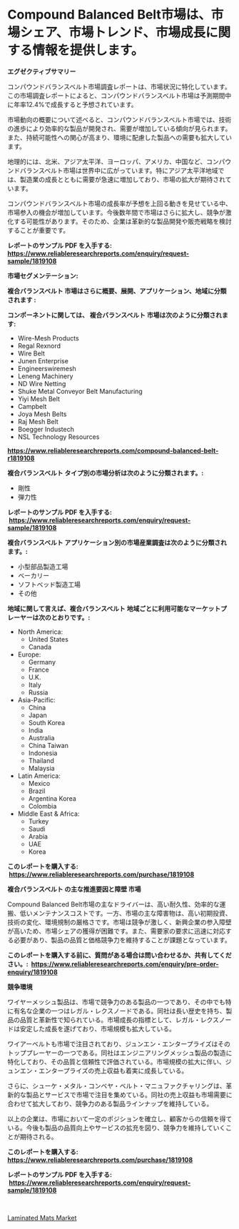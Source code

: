 <p><h1>Compound Balanced Belt市場は、市場シェア、市場トレンド、市場成長に関する情報を提供します。</h1></p><p><strong>エグゼクティブサマリー</strong></p>
<p><p>コンパウンドバランスベルト市場調査レポートは、市場状況に特化しています。この市場調査レポートによると、コンパウンドバランスベルト市場は予測期間中に年率12.4%で成長すると予想されています。</p><p>市場動向の概要について述べると、コンパウンドバランスベルト市場では、技術の進歩により効率的な製品が開発され、需要が増加している傾向が見られます。また、持続可能性への関心が高まり、環境に配慮した製品への需要も拡大しています。</p><p>地理的には、北米、アジア太平洋、ヨーロッパ、アメリカ、中国など、コンパウンドバランスベルト市場は世界中に広がっています。特にアジア太平洋地域では、製造業の成長とともに需要が急速に増加しており、市場の拡大が期待されています。</p><p>コンパウンドバランスベルト市場の成長率が予想を上回る動きを見せている中、市場参入の機会が増加しています。今後数年間で市場はさらに拡大し、競争が激化する可能性があります。そのため、企業は革新的な製品開発や販売戦略を検討することが重要です。</p></p>
<p><strong>レポートのサンプル PDF を入手する: <a href="https://www.reliableresearchreports.com/enquiry/request-sample/1819108">https://www.reliableresearchreports.com/enquiry/request-sample/1819108</a></strong></p>
<p><strong>市場セグメンテーション:</strong></p>
<p><strong> 複合バランスベルト 市場はさらに概要、展開、アプリケーション、地域に分類されます :</strong></p>
<p><strong>コンポーネントに関しては、 複合バランスベルト 市場は次のように分類されます: &nbsp;</strong></p>
<p><ul><li>Wire-Mesh Products</li><li>Regal Rexnord</li><li>Wire Belt</li><li>Junen Enterprise</li><li>Engineerswiremesh</li><li>Leneng Machinery</li><li>ND Wire Netting</li><li>Shuke Metal Conveyor Belt Manufacturing</li><li>Yiyi Mesh Belt</li><li>Campbelt</li><li>Joya Mesh Belts</li><li>Raj Mesh Belt</li><li>Boegger Industech</li><li>NSL Technology Resources</li></ul></p>
<p><strong><a href="https://www.reliableresearchreports.com/compound-balanced-belt-r1819108">https://www.reliableresearchreports.com/compound-balanced-belt-r1819108</a></strong></p>
<p><strong> 複合バランスベルト タイプ別の市場分析は次のように分類されます。:</strong></p>
<p><ul><li>剛性</li><li>弾力性</li></ul></p>
<p><strong>レポートのサンプル PDF を入手する: &nbsp;<a href="https://www.reliableresearchreports.com/enquiry/request-sample/1819108">https://www.reliableresearchreports.com/enquiry/request-sample/1819108</a></strong></p>
<p><strong> 複合バランスベルト アプリケーション別の市場産業調査は次のように分類されます。:</strong></p>
<p><ul><li>小型部品製造工場</li><li>ベーカリー</li><li>ソフトベッド製造工場</li><li>その他</li></ul></p>
<p><strong>地域に関して言えば、複合バランスベルト 地域ごとに利用可能なマーケットプレーヤーは次のとおりです。:</strong></p>
<p><ul>
    <li>
        North America:
        <ul>
            <li>United States</li>
            <li>Canada</li>
        </ul>
    </li>
    <li>
        Europe:
        <ul>
            <li>Germany</li>
            <li>France</li>
            <li>U.K.</li>
            <li>Italy</li>
            <li>Russia</li>
        </ul>
    </li>
    <li>
        Asia-Pacific:
        <ul>
            <li>China</li>
            <li>Japan</li>
            <li>South Korea</li>
            <li>India</li>
            <li>Australia</li>
            <li>China Taiwan</li>
            <li>Indonesia</li>
            <li>Thailand</li>
            <li>Malaysia</li>
        </ul>
    </li>
    <li>
        Latin America:
        <ul>
            <li>Mexico</li>
            <li>Brazil</li>
            <li>Argentina Korea</li>
            <li>Colombia</li>
        </ul>
    </li>
    <li>
        Middle East & Africa:
        <ul>
            <li>Turkey</li>
            <li>Saudi</li>
            <li>Arabia</li>
            <li>UAE</li>
            <li>Korea</li>
        </ul>
    </li>
    </ul></p>
<p><strong>このレポートを購入する: &nbsp;<a href="https://www.reliableresearchreports.com/purchase/1819108">https://www.reliableresearchreports.com/purchase/1819108</a></strong></p>
<p><strong>複合バランスベルト の主な推進要因と障壁 市場</strong></p>
<p><p>Compound Balanced Belt市場の主なドライバーは、高い耐久性、効率的な運搬、低いメンテナンスコストです。一方、市場の主な障害物は、高い初期投資、技術の変化、環境規制の厳格さです。市場は競争が激しく、新興企業の参入障壁が高いため、市場シェアの獲得が困難です。また、需要家の要求に迅速に対応する必要があり、製品の品質と価格競争力を維持することが課題となっています。</p></p>
<p><strong>このレポートを購入する前に、質問がある場合は問い合わせるか、共有してください。:&nbsp; <a href="https://www.reliableresearchreports.com/enquiry/pre-order-enquiry/1819108">https://www.reliableresearchreports.com/enquiry/pre-order-enquiry/1819108</a></strong></p>
<p><strong>競争環境</strong></p>
<p><p>ワイヤーメッシュ製品は、市場で競争力のある製品の一つであり、その中でも特に有名な企業の一つはレガル・レクスノードである。同社は長い歴史を持ち、製品の品質と革新性で知られている。市場成長の指標として、レガル・レクスノードは安定した成長を遂げており、市場規模も拡大している。</p><p>ワイアーベルトも市場で注目されており、ジュンエン・エンタープライズはそのトッププレーヤーの一つである。同社はエンジニアリングメッシュ製品の製造に特化しており、その品質と信頼性で評価されている。市場規模の拡大に伴い、ジュンエン・エンタープライズの売上収益も着実に成長している。</p><p>さらに、シューケ・メタル・コンベヤ・ベルト・マニュファクチャリングは、革新的な製品とサービスで市場で注目を集めている。同社の売上収益も市場需要に合わせて拡大しており、競争力のある製品ラインナップを維持している。</p><p>以上の企業は、市場において一定のポジションを確立し、顧客からの信頼を得ている。今後も製品の品質向上やサービスの拡充を図り、競争力を維持していくことが期待される。</p></p>
<p><strong>このレポートを購入する: &nbsp; <a href="https://www.reliableresearchreports.com/purchase/1819108">https://www.reliableresearchreports.com/purchase/1819108</a></strong></p>
<p><strong>レポートのサンプル PDF を入手する: &nbsp;<a href="https://www.reliableresearchreports.com/enquiry/request-sample/1819108">https://www.reliableresearchreports.com/enquiry/request-sample/1819108</a></strong><strong></strong></p>
<p>&nbsp;</p>
<p><p><a href="https://github.com/santosh758595/Market-Research-Report-List-4/blob/main/laminated-mats-market.md">Laminated Mats Market</a></p></p>